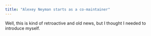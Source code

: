 ```yaml
---
title: "Alexey Neyman starts as a co-maintainer"
---
```

Well, this is kind of retroactive and old news, but I thought I needed to introduce myself.
